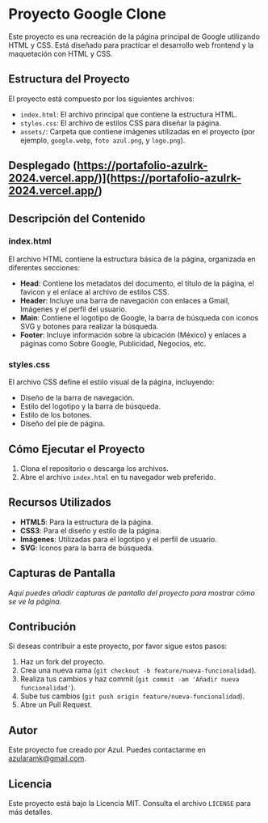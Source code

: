 # Proyecto Google Clone

Este proyecto es una recreación de la página principal de Google utilizando HTML y CSS. Está diseñado para practicar el desarrollo web frontend y la maquetación con HTML y CSS.

## Estructura del Proyecto

El proyecto está compuesto por los siguientes archivos:

- `index.html`: El archivo principal que contiene la estructura HTML.
- `styles.css`: El archivo de estilos CSS para diseñar la página.
- `assets/`: Carpeta que contiene imágenes utilizadas en el proyecto (por ejemplo, `google.webp`, `foto azul.png`, y `logo.png`).
  
## Desplegado (https://portafolio-azulrk-2024.vercel.app/)](https://portafolio-azulrk-2024.vercel.app/)
## Descripción del Contenido

### index.html

El archivo HTML contiene la estructura básica de la página, organizada en diferentes secciones:

- **Head**: Contiene los metadatos del documento, el título de la página, el favicon y el enlace al archivo de estilos CSS.
- **Header**: Incluye una barra de navegación con enlaces a Gmail, Imágenes y el perfil del usuario.
- **Main**: Contiene el logotipo de Google, la barra de búsqueda con iconos SVG y botones para realizar la búsqueda.
- **Footer**: Incluye información sobre la ubicación (México) y enlaces a páginas como Sobre Google, Publicidad, Negocios, etc.

### styles.css

El archivo CSS define el estilo visual de la página, incluyendo:

- Diseño de la barra de navegación.
- Estilo del logotipo y la barra de búsqueda.
- Estilo de los botones.
- Diseño del pie de página.

## Cómo Ejecutar el Proyecto

1. Clona el repositorio o descarga los archivos.
2. Abre el archivo `index.html` en tu navegador web preferido.

## Recursos Utilizados

- **HTML5**: Para la estructura de la página.
- **CSS3**: Para el diseño y estilo de la página.
- **Imágenes**: Utilizadas para el logotipo y el perfil de usuario.
- **SVG**: Iconos para la barra de búsqueda.

## Capturas de Pantalla

_Aquí puedes añadir capturas de pantalla del proyecto para mostrar cómo se ve la página._

## Contribución

Si deseas contribuir a este proyecto, por favor sigue estos pasos:

1. Haz un fork del proyecto.
2. Crea una nueva rama (`git checkout -b feature/nueva-funcionalidad`).
3. Realiza tus cambios y haz commit (`git commit -am 'Añadir nueva funcionalidad'`).
4. Sube tus cambios (`git push origin feature/nueva-funcionalidad`).
5. Abre un Pull Request.

## Autor

Este proyecto fue creado por Azul. Puedes contactarme en azularamk@gmail.com.

## Licencia

Este proyecto está bajo la Licencia MIT. Consulta el archivo `LICENSE` para más detalles.
